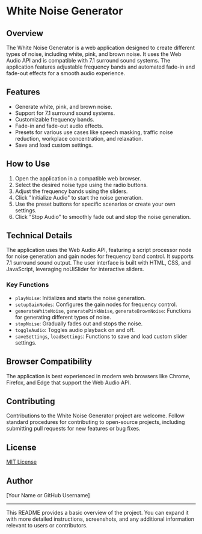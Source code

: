 # White Noise Generator

## Overview
The White Noise Generator is a web application designed to create different types of noise, including white, pink, and brown noise. It uses the Web Audio API and is compatible with 7.1 surround sound systems. The application features adjustable frequency bands and automated fade-in and fade-out effects for a smooth audio experience.

## Features
- Generate white, pink, and brown noise.
- Support for 7.1 surround sound systems.
- Customizable frequency bands.
- Fade-in and fade-out audio effects.
- Presets for various use cases like speech masking, traffic noise reduction, workplace concentration, and relaxation.
- Save and load custom settings.

## How to Use
1. Open the application in a compatible web browser.
2. Select the desired noise type using the radio buttons.
3. Adjust the frequency bands using the sliders.
4. Click "Initialize Audio" to start the noise generation.
5. Use the preset buttons for specific scenarios or create your own settings.
6. Click "Stop Audio" to smoothly fade out and stop the noise generation.

## Technical Details
The application uses the Web Audio API, featuring a script processor node for noise generation and gain nodes for frequency band control. It supports 7.1 surround sound output. The user interface is built with HTML, CSS, and JavaScript, leveraging noUiSlider for interactive sliders.

### Key Functions
- `playNoise`: Initializes and starts the noise generation.
- `setupGainNodes`: Configures the gain nodes for frequency control.
- `generateWhiteNoise`, `generatePinkNoise`, `generateBrownNoise`: Functions for generating different types of noise.
- `stopNoise`: Gradually fades out and stops the noise.
- `toggleAudio`: Toggles audio playback on and off.
- `saveSettings`, `loadSettings`: Functions to save and load custom slider settings.

## Browser Compatibility
The application is best experienced in modern web browsers like Chrome, Firefox, and Edge that support the Web Audio API.

## Contributing
Contributions to the White Noise Generator project are welcome. Follow standard procedures for contributing to open-source projects, including submitting pull requests for new features or bug fixes.

## License
[MIT License](LICENSE.md)

## Author
[Your Name or GitHub Username]

---

This README provides a basic overview of the project. You can expand it with more detailed instructions, screenshots, and any additional information relevant to users or contributors.
